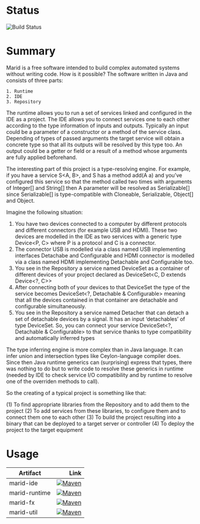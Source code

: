 Status
====================

![Build Status](https://travis-ci.org/MaridProject/marid.svg?branch=master)

Summary
====================

Marid is a free software intended to build complex automated systems without writing code. How is it possible? The software written in Java and consists of three parts:

    1. Runtime
    2. IDE
    3. Repository

The runtime allows you to run a set of services linked and configured in the IDE as a project.
The IDE allows you to connect services one to each other according to the type information of inputs and outputs. Typically an input could be a parameter of a constructor or a method of the service class. Depending of types of passed arguments the target service will obtain a concrete type so that all its outputs will be resolved by this type too. An output could be a getter or field or a result of a method whose arguments are fully applied beforehand.

The interesting part of this project is a type-resolving engine.
For example, if you have a service S<A, B>, and S has a method add(A a) and you’ve configured this service so that the method called two times with arguments of Integer[] and String[] then A parameter will be resolved as Serializable[] since Serializable[] is type-compatible with Cloneable, Serializable, Object[] and Object.

Imagine the following situation:

1. You have two devices connected to a computer by different protocols and different connectors (for example USB and HDMI). These two devices are modelled in the IDE as two services with a generic type Device<P, C> where P is a protocol and C is a connector.
2. The connector USB is modelled via a class named USB implementing interfaces Detachabe and Configurable and HDMI connector is modelled via a class named HDMI implementing Detachable and Configurable too.
3. You see in the Repository a service named DeviceSet as a container of different devices of your project declared as DeviceSet<C, D extends Device<?, C>>
4. After connecting both of your devices to that DeviceSet the type of the service becomes DeviceSet<?, Detachable & Configurable> meaning that all the devices contained in that container are detachable and configurable simultaneously.
5. You see in the Repository a service named Detacher that can detach a set of detachable devices by a signal. It has an input ‘detachables’ of type DeviceSet<? extends Detachable, ?>. So, you can connect your service DeviceSet<?, Detachable & Configurable> to that service thanks to type compatibility and automatically inferred types

The type inferring engine is more complex than in Java language. It can infer union and intersection types like Ceylon-language compiler does. Since then Java runtime generics can (surprising) express that types, there was nothing to do but to write code to resolve these generics in runtime (needed by IDE to check service I/O compatibility and by runtime to resolve one of the overriden methods to call).

So the creating of a typical project is something like that:

(1) To find appropriate libraries from the Repository and to add them to the project
(2) To add services from these libraries, to configure them and to connect them one to each other
(3) To build the project resulting into a binary that can be deployed to a target server or controller
(4) To deploy the project to the target equipment

Usage
====================

| Artifact | Link  |
|----------|------:|
| marid-ide | [![Maven](http://img.shields.io/maven-central/v/org.marid/marid-ide.svg?style=flat)](https://maven-badges.herokuapp.com/maven-central/org.marid/marid-ide) |
| marid-runtime | [![Maven](http://img.shields.io/maven-central/v/org.marid/marid-runtime.svg?style=flat)](https://maven-badges.herokuapp.com/maven-central/org.marid/marid-runtime) |
| marid-fx | [![Maven](http://img.shields.io/maven-central/v/org.marid/marid-fx.svg?style=flat)](https://maven-badges.herokuapp.com/maven-central/org.marid/marid-fx) |
| marid-util | [![Maven](http://img.shields.io/maven-central/v/org.marid/marid-util.svg?style=flat)](https://maven-badges.herokuapp.com/maven-central/org.marid/marid-util) |
